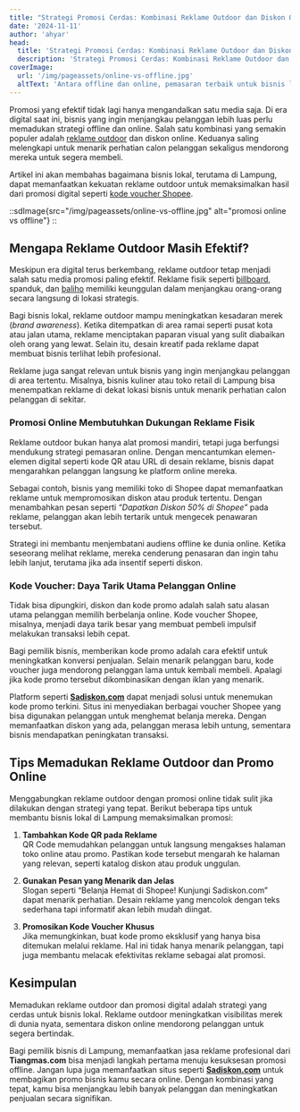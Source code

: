 ```yaml
---
title: "Strategi Promosi Cerdas: Kombinasi Reklame Outdoor dan Diskon Online untuk Meningkatkan Penjualan"
date: '2024-11-11'
author: 'ahyar'
head:
  title: 'Strategi Promosi Cerdas: Kombinasi Reklame Outdoor dan Diskon Online'
  description: 'Strategi Promosi Cerdas: Kombinasi Reklame Outdoor dan Diskon Online untuk Meningkatkan Penjualan. Antara offline dan online, pemasaran terbaik untuk bisnis lokal'
coverImage:
  url: '/img/pageassets/online-vs-offline.jpg'
  altText: 'Antara offline dan online, pemasaran terbaik untuk bisnis lokal'
---
```

Promosi yang efektif tidak lagi hanya mengandalkan satu media saja. Di era digital saat ini, bisnis yang ingin menjangkau pelanggan lebih luas perlu memadukan strategi offline dan online. Salah satu kombinasi yang semakin populer adalah [reklame outdoor](https://www.tiangmas.com) dan diskon online. Keduanya saling melengkapi untuk menarik perhatian calon pelanggan sekaligus mendorong mereka untuk segera membeli.  

Artikel ini akan membahas bagaimana bisnis lokal, terutama di Lampung, dapat memanfaatkan kekuatan reklame outdoor untuk memaksimalkan hasil dari promosi digital seperti [kode voucher Shopee](https://www.sadiskon.com/promo/shopee/).  

::sdImage{src="/img/pageassets/online-vs-offline.jpg" alt="promosi online vs offline"}
::

## Mengapa Reklame Outdoor Masih Efektif? 

Meskipun era digital terus berkembang, reklame outdoor tetap menjadi salah satu media promosi paling efektif. Reklame fisik seperti [billboard](/layanan/billboard/), spanduk, dan [baliho](/artikel/pengertian-baliho-dan-ukurannya/) memiliki keunggulan dalam menjangkau orang-orang secara langsung di lokasi strategis.  

Bagi bisnis lokal, reklame outdoor mampu meningkatkan kesadaran merek (_brand awareness_). Ketika ditempatkan di area ramai seperti pusat kota atau jalan utama, reklame menciptakan paparan visual yang sulit diabaikan oleh orang yang lewat. Selain itu, desain kreatif pada reklame dapat membuat bisnis terlihat lebih profesional.  

Reklame juga sangat relevan untuk bisnis yang ingin menjangkau pelanggan di area tertentu. Misalnya, bisnis kuliner atau toko retail di Lampung bisa menempatkan reklame di dekat lokasi bisnis untuk menarik perhatian calon pelanggan di sekitar.  


### Promosi Online Membutuhkan Dukungan Reklame Fisik  

Reklame outdoor bukan hanya alat promosi mandiri, tetapi juga berfungsi mendukung strategi pemasaran online. Dengan mencantumkan elemen-elemen digital seperti kode QR atau URL di desain reklame, bisnis dapat mengarahkan pelanggan langsung ke platform online mereka.  

Sebagai contoh, bisnis yang memiliki toko di Shopee dapat memanfaatkan reklame untuk mempromosikan diskon atau produk tertentu. Dengan menambahkan pesan seperti _“Dapatkan Diskon 50% di Shopee”_ pada reklame, pelanggan akan lebih tertarik untuk mengecek penawaran tersebut.  

Strategi ini membantu menjembatani audiens offline ke dunia online. Ketika seseorang melihat reklame, mereka cenderung penasaran dan ingin tahu lebih lanjut, terutama jika ada insentif seperti diskon.  


### Kode Voucher: Daya Tarik Utama Pelanggan Online  

Tidak bisa dipungkiri, diskon dan kode promo adalah salah satu alasan utama pelanggan memilih berbelanja online. Kode voucher Shopee, misalnya, menjadi daya tarik besar yang membuat pembeli impulsif melakukan transaksi lebih cepat.  

Bagi pemilik bisnis, memberikan kode promo adalah cara efektif untuk meningkatkan konversi penjualan. Selain menarik pelanggan baru, kode voucher juga mendorong pelanggan lama untuk kembali membeli. Apalagi jika kode promo tersebut dikombinasikan dengan iklan yang menarik.  

Platform seperti **[Sadiskon.com](https://sadiskon.com)** dapat menjadi solusi untuk menemukan kode promo terkini. Situs ini menyediakan berbagai voucher Shopee yang bisa digunakan pelanggan untuk menghemat belanja mereka. Dengan memanfaatkan diskon yang ada, pelanggan merasa lebih untung, sementara bisnis mendapatkan peningkatan transaksi.  


## Tips Memadukan Reklame Outdoor dan Promo Online  

Menggabungkan reklame outdoor dengan promosi online tidak sulit jika dilakukan dengan strategi yang tepat. Berikut beberapa tips untuk membantu bisnis lokal di Lampung memaksimalkan promosi:  

1. **Tambahkan Kode QR pada Reklame**  
   QR Code memudahkan pelanggan untuk langsung mengakses halaman toko online atau promo. Pastikan kode tersebut mengarah ke halaman yang relevan, seperti katalog diskon atau produk unggulan.  

2. **Gunakan Pesan yang Menarik dan Jelas**  
   Slogan seperti “Belanja Hemat di Shopee! Kunjungi Sadiskon.com” dapat menarik perhatian. Desain reklame yang mencolok dengan teks sederhana tapi informatif akan lebih mudah diingat.  

3. **Promosikan Kode Voucher Khusus**  
   Jika memungkinkan, buat kode promo eksklusif yang hanya bisa ditemukan melalui reklame. Hal ini tidak hanya menarik pelanggan, tapi juga membantu melacak efektivitas reklame sebagai alat promosi.  

## Kesimpulan  

Memadukan reklame outdoor dan promosi digital adalah strategi yang cerdas untuk bisnis lokal. Reklame outdoor meningkatkan visibilitas merek di dunia nyata, sementara diskon online mendorong pelanggan untuk segera bertindak.  

Bagi pemilik bisnis di Lampung, memanfaatkan jasa reklame profesional dari **Tiangmas.com** bisa menjadi langkah pertama menuju kesuksesan promosi offline. Jangan lupa juga memanfaatkan situs seperti **[Sadiskon.com](https://sadiskon.com)** untuk membagikan promo bisnis kamu secara online. Dengan kombinasi yang tepat, kamu bisa menjangkau lebih banyak pelanggan dan meningkatkan penjualan secara signifikan.  